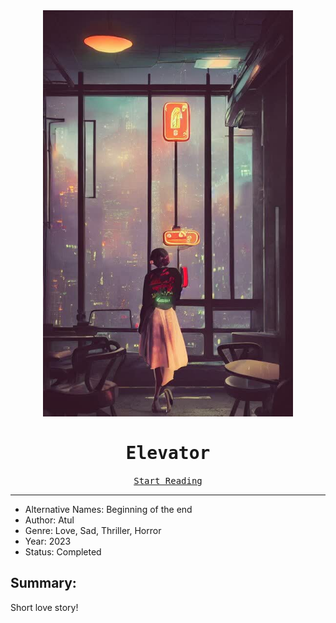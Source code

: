 <div align="center">
    <img width="400" src="https://github.com/ranobe-org/elevator/raw/main/cover.jpg" alt="cover"/>
    <samp><h1>Elevator</h1></samp>
    <samp><a href="https://ranobe-org.github.io/elevator/">Start Reading</a></samp>
</div>



------------------------------------


- Alternative Names: Beginning of the end
- Author: Atul
- Genre: Love, Sad, Thriller, Horror
- Year: 2023
- Status: Completed



## Summary: 

Short love story!

